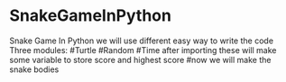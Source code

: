 # SnakeGameInPython
Snake Game In Python 
we will use different easy way to write the code
Three modules:
#Turtle
#Random
#Time
after importing these will make some variable to store score and highest 
score
#now we will make the snake bodies